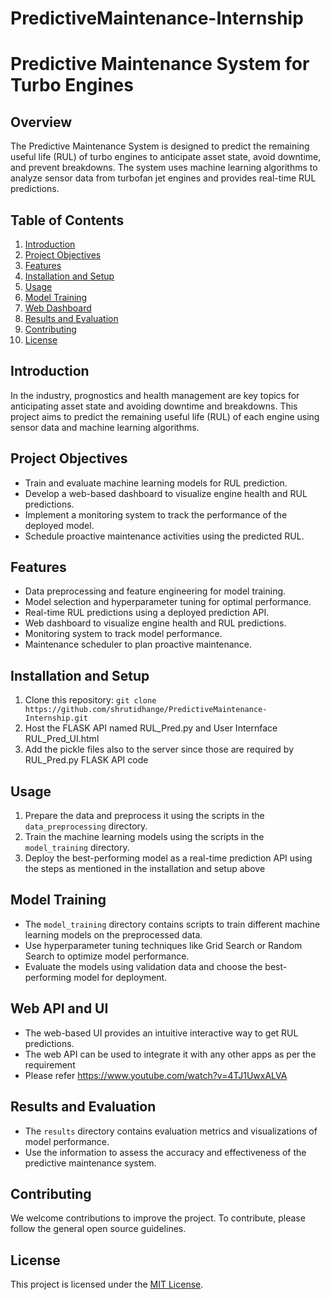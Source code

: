 # PredictiveMaintenance-Internship

# Predictive Maintenance System for Turbo Engines

## Overview

The Predictive Maintenance System is designed to predict the remaining useful life (RUL) of turbo engines to anticipate asset state, avoid downtime, and prevent breakdowns. The system uses machine learning algorithms to analyze sensor data from turbofan jet engines and provides real-time RUL predictions.

## Table of Contents
1. [Introduction](#introduction)
2. [Project Objectives](#project-objectives)
3. [Features](#features)
4. [Installation and Setup](#installation-and-setup)
5. [Usage](#usage)
6. [Model Training](#model-training)
7. [Web Dashboard](#web-dashboard)
8. [Results and Evaluation](#results-and-evaluation)
9. [Contributing](#contributing)
10. [License](#license)

## Introduction

In the industry, prognostics and health management are key topics for anticipating asset state and avoiding downtime and breakdowns. This project aims to predict the remaining useful life (RUL) of each engine using sensor data and machine learning algorithms.

## Project Objectives

- Train and evaluate machine learning models for RUL prediction.
- Develop a web-based dashboard to visualize engine health and RUL predictions.
- Implement a monitoring system to track the performance of the deployed model.
- Schedule proactive maintenance activities using the predicted RUL.

## Features

- Data preprocessing and feature engineering for model training.
- Model selection and hyperparameter tuning for optimal performance.
- Real-time RUL predictions using a deployed prediction API.
- Web dashboard to visualize engine health and RUL predictions.
- Monitoring system to track model performance.
- Maintenance scheduler to plan proactive maintenance.

## Installation and Setup

1. Clone this repository: `git clone https://github.com/shrutidhange/PredictiveMaintenance-Internship.git`
2. Host the FLASK API named RUL_Pred.py and User Internface RUL_Pred_UI.html
3. Add the pickle files also to the server since those are required by RUL_Pred.py FLASK API code

## Usage

1. Prepare the data and preprocess it using the scripts in the `data_preprocessing` directory.
2. Train the machine learning models using the scripts in the `model_training` directory.
3. Deploy the best-performing model as a real-time prediction API using the steps as mentioned in the installation and setup above

## Model Training

- The `model_training` directory contains scripts to train different machine learning models on the preprocessed data.
- Use hyperparameter tuning techniques like Grid Search or Random Search to optimize model performance.
- Evaluate the models using validation data and choose the best-performing model for deployment.

## Web API and UI

- The web-based UI provides an intuitive interactive way to get RUL predictions.
- The web API can be used to integrate it with any other apps as per the requirement
- Please refer https://www.youtube.com/watch?v=4TJ1UwxALVA

## Results and Evaluation

- The `results` directory contains evaluation metrics and visualizations of model performance.
- Use the information to assess the accuracy and effectiveness of the predictive maintenance system.

## Contributing

We welcome contributions to improve the project. To contribute, please follow the general open source guidelines.

## License

This project is licensed under the [MIT License](LICENSE).

